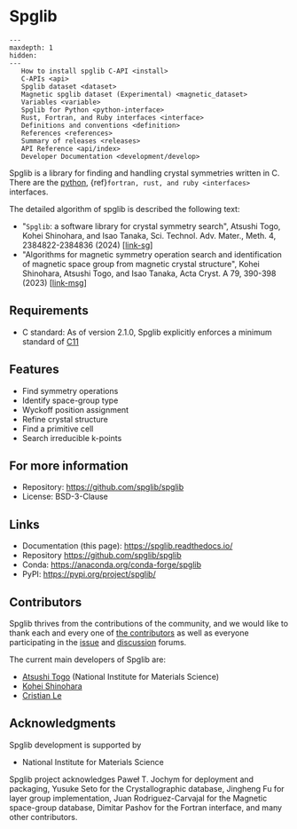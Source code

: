 # Spglib

```{toctree}
---
maxdepth: 1
hidden:
---
   How to install spglib C-API <install>
   C-APIs <api>
   Spglib dataset <dataset>
   Magnetic spglib dataset (Experimental) <magnetic_dataset>
   Variables <variable>
   Spglib for Python <python-interface>
   Rust, Fortran, and Ruby interfaces <interface>
   Definitions and conventions <definition>
   References <references>
   Summary of releases <releases>
   API Reference <api/index>
   Developer Documentation <development/develop>
```

Spglib is a library for finding and handling crystal symmetries
written in C. There are the [python](python-interface.md),
{ref}`fortran, rust, and ruby <interfaces>` interfaces.

The detailed algorithm of spglib is described the following text:

- "$\texttt{Spglib}$: a software library for crystal symmetry search", Atsushi
  Togo, Kohei Shinohara, and Isao Tanaka, Sci. Technol. Adv. Mater., Meth. 4,
  2384822-2384836 (2024)
  \[[link-sg](https://www.tandfonline.com/doi/full/10.1080/27660400.2024.2384822)\]
- "Algorithms for magnetic symmetry operation search and identification of
  magnetic space group from magnetic crystal structure", Kohei Shinohara,
  Atsushi Togo, and Isao Tanaka, Acta Cryst. A 79, 390-398 (2023)
  \[[link-msg](https://onlinelibrary.wiley.com/iucr/doi/10.1107/S2053273323005016)\]

## Requirements

- C standard: As of version 2.1.0, Spglib explicitly enforces a minimum standard of
  [C11](https://en.cppreference.com/w/c/11)

## Features

- Find symmetry operations
- Identify space-group type
- Wyckoff position assignment
- Refine crystal structure
- Find a primitive cell
- Search irreducible k-points

## For more information

- Repository: <https://github.com/spglib/spglib>
- License: BSD-3-Clause

## Links

- Documentation (this page): <https://spglib.readthedocs.io/>
- Repository <https://github.com/spglib/spglib>
- Conda: <https://anaconda.org/conda-forge/spglib>
- PyPI: <https://pypi.org/project/spglib/>

## Contributors

Spglib thrives from the contributions of the community, and we would like to thank each and every one of [the contributors][contributors] as well as everyone participating in the [issue] and [discussion] forums.

The current main developers of Spglib are:

- [Atsushi Togo] (National Institute for Materials Science)
- [Kohei Shinohara]
- [Cristian Le]

## Acknowledgments

Spglib development is supported by

- National Institute for Materials Science

Spglib project acknowledges Paweł T. Jochym for deployment and packaging, Yusuke
Seto for the Crystallographic database, Jingheng Fu for layer group
implementation, Juan Rodriguez-Carvajal for the Magnetic space-group database,
Dimitar Pashov for the Fortran interface, and many other contributors.

[atsushi togo]: https://github.com/atztogo
[contributors]: https://github.com/spglib/spglib/graphs/contributors
[cristian le]: https://github.com/LecrisUT
[discussion]: https://github.com/spglib/spglib/discussions
[issue]: https://github.com/spglib/spglib/issues
[kohei shinohara]: https://github.com/lan496
